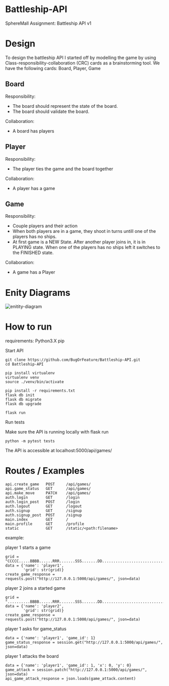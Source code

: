 # Battleship-API
SphereMall Assignment: Battleship API v1

# Design

To design the battleship API I started off by modelling the game by using Class-responsibility-collaboration (CRC) cards as a brainstorming tool.
We have the following cards: Board, Player, Game

## Board
Responsibility:
* The board should represent the state of the board.
* The board should validate the board.

Collaboration:
* A board has players

## Player
Responsibility:
* The player ties the game and the board together

Collaboration:
* A player has a game

## Game
Responsibility:
* Couple players and their action
* When both players are in a game, they shoot in turns untill one of the players has no ships.
* At first game is a NEW State. After another player joins in, it is in PLAYING state. When one of the players has no ships left it switches to the FINISHED state.

Collaboration:
* A game has a Player

# Enity Diagrams
![enitity-diagram](https://user-images.githubusercontent.com/15825757/140053838-186432c3-1872-40d6-aa6a-2bed2f47ba40.png)

# How to run
requirements:
Python3.X
pip


Start API
```
git clone https://github.com/BugOrFeature/Battleship-API.git
cd Battleship-API

pip install virtualenv
virtualenv venv
source ./venv/bin/activate

pip install -r requirements.txt
flask db init
flask db migrate
flask db upgrade

flask run
```
Run tests

Make sure the API is running locally with flask run
```
python -m pytest tests
```

The API is accessible at localhost:5000/api/games/

# Routes / Examples
```
api.create_game   POST     /api/games/
api.game_status   GET      /api/games/
api.make_move     PATCH    /api/games/
auth.login        GET      /login
auth.login_post   POST     /login
auth.logout       GET      /logout
auth.signup       GET      /signup
auth.signup_post  POST     /signup
main.index        GET      /
main.profile      GET      /profile
static            GET      /static/<path:filename>
```

example:


player 1 starts a game
```
grid = "CCCCC.....BBBB......RRR.......SSS.......DD.........................................................."
data = {'name': 'player1',
        'grid': str(grid)}
create_game_response = requests.post("http://127.0.0.1:5000/api/games/", json=data)
```

player 2 joins a started game
```
grid = "..........BBBB......RRR.......SSS.......DD.....................................................CCCCC"
data = {'name': 'player2',
        'grid': str(grid)}
create_game_response = requests.post("http://127.0.0.1:5000/api/games/", json=data)
```

player 1 asks for game_status
```
data = {'name': 'player1', 'game_id': 1}
game_status_response = session.get("http://127.0.0.1:5000/api/games/", json=data)
```

player 1 attacks the board
```
data = {'name': 'player1', 'game_id': 1, 'x': 0, 'y': 0}
game_attack = session.patch("http://127.0.0.1:5000/api/games/", json=data)
api_game_attack_response = json.loads(game_attack.content)
```
